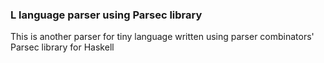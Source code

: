 ### L language parser using Parsec library

This is another parser for tiny language written using parser combinators' Parsec library for Haskell
